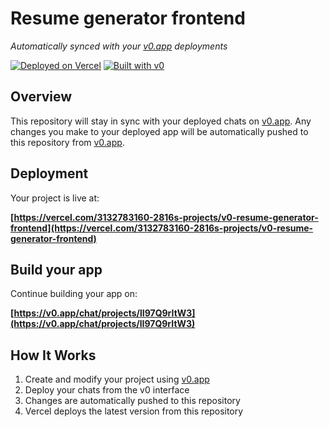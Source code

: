 # Resume generator frontend

*Automatically synced with your [v0.app](https://v0.app) deployments*

[![Deployed on Vercel](https://img.shields.io/badge/Deployed%20on-Vercel-black?style=for-the-badge&logo=vercel)](https://vercel.com/3132783160-2816s-projects/v0-resume-generator-frontend)
[![Built with v0](https://img.shields.io/badge/Built%20with-v0.app-black?style=for-the-badge)](https://v0.app/chat/projects/lI97Q9rItW3)

## Overview

This repository will stay in sync with your deployed chats on [v0.app](https://v0.app).
Any changes you make to your deployed app will be automatically pushed to this repository from [v0.app](https://v0.app).

## Deployment

Your project is live at:

**[https://vercel.com/3132783160-2816s-projects/v0-resume-generator-frontend](https://vercel.com/3132783160-2816s-projects/v0-resume-generator-frontend)**

## Build your app

Continue building your app on:

**[https://v0.app/chat/projects/lI97Q9rItW3](https://v0.app/chat/projects/lI97Q9rItW3)**

## How It Works

1. Create and modify your project using [v0.app](https://v0.app)
2. Deploy your chats from the v0 interface
3. Changes are automatically pushed to this repository
4. Vercel deploys the latest version from this repository